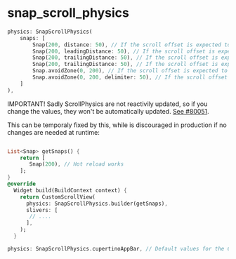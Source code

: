 # snap_scroll_physics


```dart
physics: SnapScrollPhysics(
    snaps: [
        Snap(200, distance: 50), // If the scroll offset is expected to stop between 150-250 the scroll will snap to 200,
        Snap(200, leadingDistance: 50), // If the scroll offset is expected to stop  between 150-200 the scroll will snap to 200,
        Snap(200, trailingDistance: 50), // If the scroll offset is expected to stop between 150-200 the scroll will snap to 200,
        Snap(200, trailingDistance: 50), // If the scroll offset is expected to stop between 150-200 the scroll will snap to 200,
        Snap.avoidZone(0, 200), // If the scroll offset is expected to stop between 0-200, the scroll will snap to 0 if the expected one is between 0-99, and to 200 if it is between 100-200,
        Snap.avoidZone(0, 200, delimiter: 50), // If the scroll offset is expected to stop between 0-200, the scroll will snap to 0 if the expected one is between 0-49, and to 200 if it is between 50-200
    ]
),
```

IMPORTANT! Sadly ScrollPhysics are not reactivily updated, so if you change the values, they won't be automatically  updated. [See #80051](https://github.com/flutter/flutter/issues/80051).


This can be temporaly fixed by this, while is discouraged in production if no changes are needed at runtime:
```dart

List<Snap> getSnaps() {
    return [
       Snap(200), // Hot reload works
    ];
}
@override
  Widget build(BuildContext context) {
    return CustomScrollView(
      physics: SnapScrollPhysics.builder(getSnaps),
      slivers: [
       // ....
      ],
    );
  }
```




```dart
physics: SnapScrollPhysics.cupertinoAppBar, // Default values for the Cupertino appbar
```